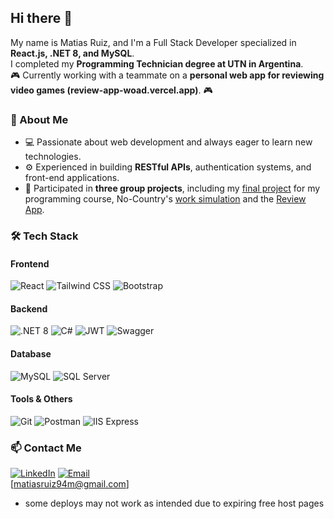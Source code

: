 ## Hi there 👋  

My name is Matias Ruiz, and I'm a Full Stack Developer specialized in **React.js, .NET 8, and MySQL**.  
I completed my **Programming Technician degree at UTN in Argentina**.  
🎮 Currently working with a teammate on a **personal web app for reviewing video games (review-app-woad.vercel.app)**. 🎮  

### 🚀 About Me  
- 💻 Passionate about web development and always eager to learn new technologies.  
- ⚙️ Experienced in building **RESTful APIs**, authentication systems, and front-end applications.  
- 🚀 Participated in **three group projects**, including my [final project](https://github.com/BrunoCMenna/ecommerce-frontend) for my programming course, No-Country's [work simulation](https://github.com/No-Country-simulation/C23-88-T-WebApp.git) and the [Review App](review-app-woad.vercel.app).  

### 🛠️ Tech Stack  
#### Frontend  
![React](https://img.shields.io/badge/React-20232A?style=for-the-badge&logo=react&logoColor=61DAFB)  ![Tailwind CSS](https://img.shields.io/badge/Tailwind_CSS-38B2AC?style=for-the-badge&logo=tailwind-css&logoColor=white)  ![Bootstrap](https://img.shields.io/badge/Bootstrap-7952B3?style=for-the-badge&logo=bootstrap&logoColor=white)  



#### Backend  
![.NET 8](https://img.shields.io/badge/.NET-512BD4?style=for-the-badge&logo=dotnet&logoColor=white)  ![C#](https://img.shields.io/badge/C%23-239120?style=for-the-badge&logo=c-sharp&logoColor=white)  ![JWT](https://img.shields.io/badge/JWT-000000?style=for-the-badge&logo=json-web-tokens&logoColor=white)  ![Swagger](https://img.shields.io/badge/Swagger-85EA2D?style=for-the-badge&logo=swagger&logoColor=black)  




#### Database  
![MySQL](https://img.shields.io/badge/MySQL-4479A1?style=for-the-badge&logo=mysql&logoColor=white)  ![SQL Server](https://img.shields.io/badge/SQL_Server-CC2927?style=for-the-badge&logo=microsoft-sql-server&logoColor=white)  


#### Tools & Others  
![Git](https://img.shields.io/badge/Git-F05032?style=for-the-badge&logo=git&logoColor=white)  ![Postman](https://img.shields.io/badge/Postman-FF6C37?style=for-the-badge&logo=postman&logoColor=white)   ![IIS Express](https://img.shields.io/badge/IIS_Express-5C2D91?style=for-the-badge&logo=microsoft&logoColor=white)  
 


### 📫 Contact Me  
[![LinkedIn](https://img.shields.io/badge/LinkedIn-0A66C2?style=for-the-badge&logo=linkedin&logoColor=white)](https://www.linkedin.com/in/matias-ruiz-dev/)  [![Email](https://img.shields.io/badge/Email-D14836?style=for-the-badge&logo=gmail&logoColor=white)](mailto:matiasruiz94m@gmail.com)  
[matiasruiz94m@gmail.com]  
 * some deploys may not work as intended due to expiring free host pages




<!--
**MatiRuiz99/MatiRuiz99** is a ✨ _special_ ✨ repository because its `README.md` (this file) appears on your GitHub profile.

Here are some ideas to get you started:

- 🔭 I’m currently working on ...
- 🌱 I’m currently learning ...
- 👯 I’m looking to collaborate on ...
- 🤔 I’m looking for help with ...
- 💬 Ask me about ...
- 📫 How to reach me: ...
- 😄 Pronouns: ...
- ⚡ Fun fact: ...
-->
